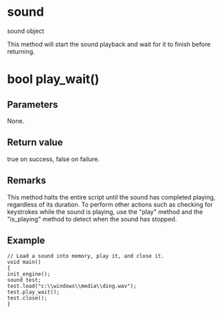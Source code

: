 # sound

sound object

  


This method will start the sound playback and wait for it to finish before returning.

# bool play_wait()

## Parameters

None.

## Return value

true on success, false on failure.

## Remarks

This method halts the entire script until the sound has completed playing, regardless of its duration. To perform other actions such as checking for keystrokes while the sound is playing, use the "play" method and the "is_playing" method to detect when the sound has stopped. 

## Example
    
    
    // Load a sound into memory, play it, and close it.
    void main()
    {
    init_engine();
    sound test;
    test.load("c:\\windows\\media\\ding.wav");
    test.play_wait();
    test.close();
    }
    
